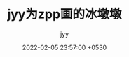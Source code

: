 ---
layout: post
title:  "jyy为zpp画的冰墩墩"
description: 画这个图的时候还不会用液化工具，不然奥运五环可以画得更圆一点😄
date:   2022-02-05 23:57:00 +0530
categories: draw
img: draw-bdd-jyy.png
categories: [one, two]
color: FF6F00
author: jyy
---